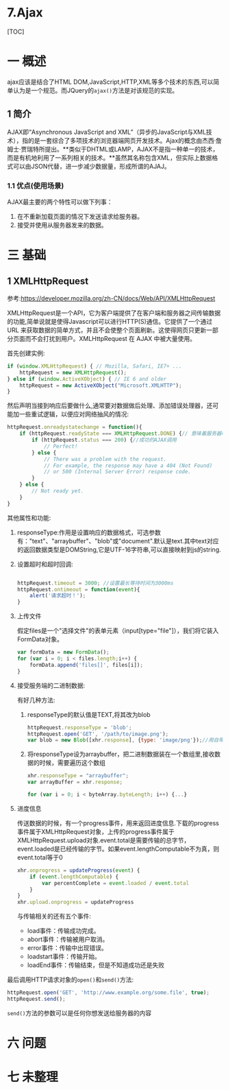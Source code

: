# 7.Ajax
[TOC]
# 一 概述
ajax应该是结合了HTML DOM,JavaScript,HTTP,XML等多个技术的东西,可以简单认为是一个规范。而JQuery的`ajax()`方法是对该规范的实现。

## 1 简介
AJAX即“Asynchronous JavaScript and XML”（异步的JavaScript与XML技术），指的是一套综合了多项技术的浏览器端网页开发技术。Ajax的概念由杰西·詹姆士·贾瑞特所提出。**类似于DHTML或LAMP，AJAX不是指一种单一的技术，而是有机地利用了一系列相关的技术。**虽然其名称包含XML，但实际上数据格式可以由JSON代替，进一步减少数据量，形成所谓的AJAJ。

### 1.1 优点(使用场景)
AJAX最主要的两个特性可以做下列事：
1. 在不重新加载页面的情况下发送请求给服务器。
2. 接受并使用从服务器发来的数据。

# 三 基础
## 1 XMLHttpRequest
参考:https://developer.mozilla.org/zh-CN/docs/Web/API/XMLHttpRequest

XMLHttpRequest是一个API，它为客户端提供了在客户端和服务器之间传输数据的功能,简单说就是使得Javascript可以进行HTTP(S)通信。它提供了一个通过 URL 来获取数据的简单方式，并且不会使整个页面刷新。这使得网页只更新一部分页面而不会打扰到用户。XMLHttpRequest 在 AJAX 中被大量使用。

首先创建实例:
```JavaScript
if (window.XMLHttpRequest) { // Mozilla, Safari, IE7+ ...
    httpRequest = new XMLHttpRequest();
} else if (window.ActiveXObject) { // IE 6 and older
    httpRequest = new ActiveXObject("Microsoft.XMLHTTP");
}
```

然后声明当接到响应后要做什么,通常要对数据做后处理、添加错误处理器，还可能加一些重试逻辑，以便应对网络抽风的情况:
```JavaScript
httpRequest.onreadystatechange = function(){
    if (httpRequest.readyState === XMLHttpRequest.DONE) {// 意味着服务器响应收到了并且是没问题的
        if (httpRequest.status === 200) {//成功的AJAX调用
            // Perfect!
        } else {
            // There was a problem with the request.
            // For example, the response may have a 404 (Not Found)
            // or 500 (Internal Server Error) response code.
        }
    } else {
        // Not ready yet.
    }
}
```

其他属性和功能:
1. responseType:作用是设置响应的数据格式，可选参数有："text"、"arraybuffer"、"blob"或"document".默认是text.其中text对应的返回数据类型是DOMString,它是UTF-16字符串,可以直接映射到js的string.
1. 设置超时和超时回调:

    ```javascript

    httpRequest.timeout = 3000; //设置最长等待时间为3000ms
    httpRequest.ontimeout = function(event){
        alert('请求超时！');
    }
    ```

2. 上传文件

    假定files是一个"选择文件"的表单元素（input[type="file"]），我们将它装入FormData对象。

    ```javascript
    var formData = new FormData();
    for (var i = 0; i < files.length;i++) {
        formData.append('files[]', files[i]);
    }
    ```

3. 接受服务端的二进制数据:
    
    有好几种方法:
    1. responseType的默认值是TEXT,将其改为blob

        ```javascript
        httpRequest.responseType = 'blob';
        httpRequest.open('GET', '/path/to/image.png');
        var blob = new Blob([xhr.response], {type: 'image/png'});//用自带的Blob对象即可接收
        ```
    2. 将responseType设为arraybuffer，把二进制数据装在一个数组里,接收数据的时候，需要遍历这个数组

        ```javascript
        xhr.responseType = "arraybuffer";
        var arrayBuffer = xhr.response;

        for (var i = 0; i < byteArray.byteLength; i++) {...}
        ```

4. 进度信息

    传送数据的时候，有一个progress事件，用来返回进度信息.下载的progress事件属于XMLHttpRequest对象，上传的progress事件属于XMLHttpRequest.upload对象.event.total是需要传输的总字节，event.loaded是已经传输的字节。如果event.lengthComputable不为真，则event.total等于0
    
    ```javascript
    xhr.onprogress = updateProgress(event) {
        if (event.lengthComputable) {
            var percentComplete = event.loaded / event.total
        }
    }
    xhr.upload.onprogress = updateProgress
    ```

    与传输相关的还有五个事件:

    * load事件：传输成功完成。
    * abort事件：传输被用户取消。
    * error事件：传输中出现错误。
    * loadstart事件：传输开始。
    * loadEnd事件：传输结束，但是不知道成功还是失败

最后调用HTTP请求对象的`open()`和`send()`方法:
```JavaScript
httpRequest.open('GET', 'http://www.example.org/some.file', true);
httpRequest.send();
```
`send()`方法的参数可以是任何你想发送给服务器的内容




# 六 问题
# 七 未整理